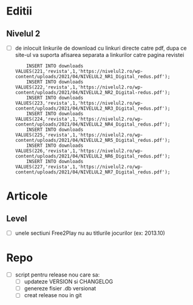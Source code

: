 # Editii
## Nivelul 2
- [ ] de inlocuit linkurile de download cu linkuri directe catre pdf, dupa ce site-ul va suporta afisarea separata a linkurilor catre pagina revistei
    ```
        INSERT INTO downloads VALUES(221,'revista',1,'https://nivelul2.ro/wp-content/uploads/2021/04/NIVELUL2_NR1_Digital_redus.pdf');
        INSERT INTO downloads VALUES(222,'revista',1,'https://nivelul2.ro/wp-content/uploads/2021/04/NIVELUL2_NR2_Digital-redus.pdf');
        INSERT INTO downloads VALUES(223,'revista',1,'https://nivelul2.ro/wp-content/uploads/2021/04/NIVELUL2_NR3_Digital_redus.pdf');
        INSERT INTO downloads VALUES(224,'revista',1,'https://nivelul2.ro/wp-content/uploads/2021/04/NIVELUL2_NR4_Digital_redus.pdf');
        INSERT INTO downloads VALUES(225,'revista',1,'https://nivelul2.ro/wp-content/uploads/2021/04/NIVELUL2_NR5_Digital_redus.pdf');
        INSERT INTO downloads VALUES(226,'revista',1,'https://nivelul2.ro/wp-content/uploads/2021/04/NIVELUL2_NR6_Digital_redus.pdf');
        INSERT INTO downloads VALUES(227,'revista',1,'https://nivelul2.ro/wp-content/uploads/2021/04/NIVELUL2_NR7_Digital_redus.pdf');
    ```

# Articole
## Level
- [ ] unele sectiuni Free2Play nu au titlurile jocurilor (ex: 2013.10)

# Repo
- [ ] script pentru release nou care sa:
  - [ ] updateze VERSION si CHANGELOG
  - [ ] genereze fisier .db versionat
  - [ ] creat release nou in git
